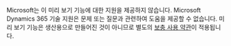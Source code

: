 Microsoft는 이 미리 보기 기능에 대한 지원을 제공하지 않습니다. Microsoft Dynamics 365 기술 지원은 문제 또는 질문과 관련하여 도움을 제공할 수 없습니다. 미리 보기 기능은 생산용으로 만들어진 것이 아니므로 별도의 [보충 사용 약관](https://go.microsoft.com/fwlink/p/?LinkId=511446)이 적용됩니다.